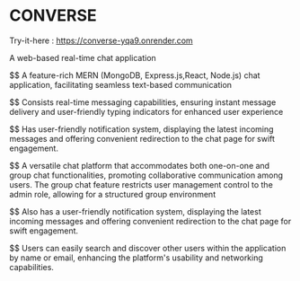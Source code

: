 # CONVERSE

Try-it-here : https://converse-yqa9.onrender.com

A web-based real-time chat application

$$ A feature-rich MERN (MongoDB, Express.js,React, Node.js) chat application, facilitating seamless text-based communication

$$ Consists real-time messaging capabilities, ensuring instant message delivery and user-friendly typing indicators for enhanced user experience

$$ Has user-friendly notification system, displaying the latest incoming messages and offering convenient redirection to the chat page for swift engagement.

$$ A versatile chat platform that accommodates both one-on-one and group chat functionalities, promoting collaborative communication among users. The group chat feature restricts user management control to the admin role, allowing for a structured group environment

$$ Also has a user-friendly notification system, displaying the latest incoming messages and offering convenient redirection to the chat page for swift engagement.

$$ Users can easily search and discover other users within the application by name or email, enhancing the platform's usability and networking capabilities.
